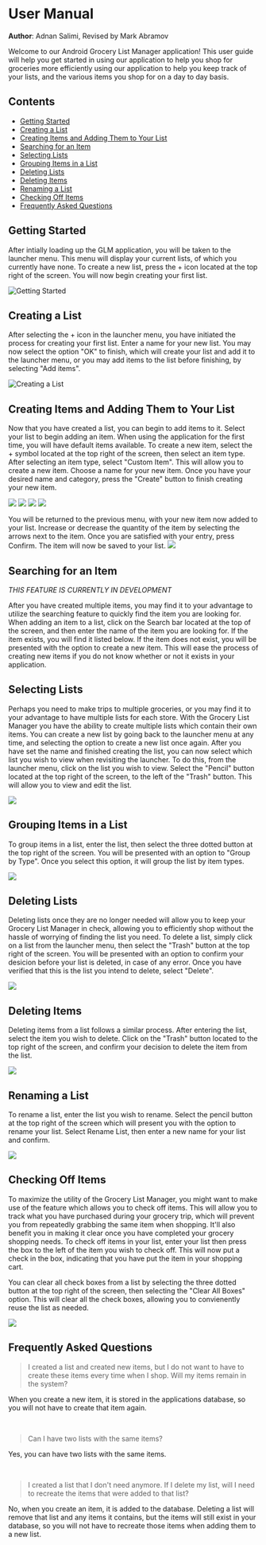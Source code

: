 # User Manual
**Author**: Adnan Salimi, Revised by Mark Abramov

Welcome to our Android Grocery List Manager application! This user guide will help you get started in using our application to help you shop for groceries more efficiently using our application to help you keep track of your lists, and the various items you shop for on a day to day basis.

## Contents
* [Getting Started](#getting-started)
* [Creating a List](#creating-a-list)
* [Creating Items and Adding Them to Your List](#creating-items-and-adding-them-to-your-list)
* [Searching for an Item](#searching-for-an-item)
* [Selecting Lists](#selecting-lists)
* [Grouping Items in a List](#grouping-items-in-a-list)
* [Deleting Lists](#deleting-lists)
* [Deleting Items](#deleting-items)
* [Renaming a List](#renaming-a-list)
* [Checking Off Items](#checking-off-items)
* [Frequently Asked Questions](#frequently-asked-questions)

## Getting Started
After intially loading up the GLM application, you will be taken to the launcher menu. This menu will display your current lists, of which you currently have none. To create a new list, press the + icon located at the top right of the screen. You will now begin creating your first list.

![Getting Started](https://github.com/qc-se-spring2019/370Spring19Team2/blob/master/GroupProject/Docs/Diagrams/UserManualPics/GLM%20PIC%201.png)

## Creating a List
After selecting the + icon in the launcher menu, you have initiated the process for creating your first list. Enter a name for your new list. You may now select the option "OK"  to finish, which will create your list and add it to the launcher menu, or you may add items to the list before finishing, by selecting "Add items".

![Creating a List](https://github.com/qc-se-spring2019/370Spring19Team2/blob/master/GroupProject/Docs/Diagrams/UserManualPics/NAMING_LIST.png)

## Creating Items and Adding Them to Your List
Now that you have created a list, you can begin to add items to it. Select your list to begin adding an item. When using the application for the first time, you will have default items available. To create a new item, select the + symbol located at the top right of the screen, then select an item type. After selecting an item type, select "Custom Item". This will allow you to create a new item. Choose a name for your new item. Once you have your desired name and category, press the "Create" button to finish creating your new item.

![](https://github.com/qc-se-spring2019/370Spring19Team2/blob/master/GroupProject/Docs/Diagrams/UserManualPics/CREATEITEM1.png)
![](https://github.com/qc-se-spring2019/370Spring19Team2/blob/master/GroupProject/Docs/Diagrams/UserManualPics/CREATEITEM2.png)
![](https://github.com/qc-se-spring2019/370Spring19Team2/blob/master/GroupProject/Docs/Diagrams/UserManualPics/CREATEITEM3.png)
![](https://github.com/qc-se-spring2019/370Spring19Team2/blob/master/GroupProject/Docs/Diagrams/UserManualPics/CREATEITEM4.png)

You will be returned to the previous menu, with your new item now added to your list. Increase or decrease the quantity of the item by selecting the arrows next to the item. Once you are satisfied with your entry, press Confirm. The item will now be saved to your list.
![](https://github.com/qc-se-spring2019/370Spring19Team2/blob/master/GroupProject/Docs/Diagrams/UserManualPics/QUANTITYITEM.png)

## Searching for an Item

*THIS FEATURE IS CURRENTLY IN DEVELOPMENT*

After you have created multiple items, you may find it to your advantage to utilize the searching feature to quickly find the item you are looking for. When adding an item to a list, click on the Search bar located at the top of the screen, and then enter the name of the item you are looking for. If the item exists, you will find it listed below. If the item does not exist, you will be presented with the option to create a new item. This will ease the process of creating new items if you do not know whether or not it exists in your application.

## Selecting Lists
Perhaps you need to make trips to multiple groceries, or you may find it to your advantage to have multiple lists for each store. With the Grocery List Manager you have the ability to create multiple lists which contain their own items. You can create a new list by going back to the launcher menu at any time, and selecting the option to create a new list once again. After you have set the name and finished creating the list, you can now select which list you wish to view when revisiting the launcher. To do this, from the launcher menu, click on the list you wish to view. Select the "Pencil" button located at the top right of the screen, to the left of the "Trash" button. This will allow you to view and edit the list.

![](https://github.com/qc-se-spring2019/370Spring19Team2/blob/master/GroupProject/Docs/Diagrams/UserManualPics/SELECTLISTS.png)

## Grouping Items in a List
To group items in a list, enter the list, then select the three dotted button at the top right of the screen. You will be presented with an option to "Group by Type". Once you select this option, it will group the list by item types.

![](https://github.com/qc-se-spring2019/370Spring19Team2/blob/master/GroupProject/Docs/Diagrams/UserManualPics/GROUPINGITEMS.png)

## Deleting Lists
Deleting lists once they are no longer needed will allow you to keep your Grocery List Manager in check, allowing you to efficiently shop without the hassle of worrying of finding the list you need. To delete a list, simply click on a list from the launcher menu, then select the "Trash" button at the top right of the screen. You will be presented with an option to confirm your desicion before your list is deleted, in case of any error. Once you have verified that this is the list you intend to delete, select "Delete".

![](https://github.com/qc-se-spring2019/370Spring19Team2/blob/master/GroupProject/Docs/Diagrams/UserManualPics/DELETINGLISTS.png)

## Deleting Items
Deleting items from a list follows a similar process. After entering the list, select the item you wish to delete. Click on the "Trash" button located to the top right of the screen, and confirm your decision to delete the item from the list.

![](https://github.com/qc-se-spring2019/370Spring19Team2/blob/master/GroupProject/Docs/Diagrams/UserManualPics/DELETINGITEMS.png)

## Renaming a List
To rename a list, enter the list you wish to rename. Select the pencil button at the top right of the screen which will present you with the option to rename your list. Select Rename List, then enter a new name for your list and confirm.

![](https://github.com/qc-se-spring2019/370Spring19Team2/blob/master/GroupProject/Docs/Diagrams/UserManualPics/RENAMINGLISTS.png)

## Checking Off Items
To maximize the utility of the Grocery List Manager, you might want to make use of the feature which allows you to check off items. This will allow you to track what you have purchased during your grocery trip, which will prevent you from repeatedly grabbing the same item when shopping. It'll also benefit you in making it clear once you have completed your grocery shopping needs. To check off items in your list, enter your list then press the box to the left of the item you wish to check off. This will now put a check in the box, indicating that you have put the item in your shopping cart.


You can clear all check boxes from a list by selecting the three dotted button at the top right of the screen, then selecting the "Clear All Boxes" option. This will clear all the check boxes, allowing you to convienently reuse the list as needed.

![](https://github.com/qc-se-spring2019/370Spring19Team2/blob/master/GroupProject/Docs/Diagrams/UserManualPics/CLEARCHECKS.png)

## Frequently Asked Questions
>I created a list and created new items, but I do not want to have to create these items every time when I shop. Will my items remain in the system?

When you create a new item, it is stored in the applications database, so you will not have to create that item again.

<br>

>Can I have two lists with the same items?

Yes, you can have two lists with the same items. 

<br>

>I created a list that I don't need anymore. If I delete my list, will I need to recreate the items that were added to that list?


No, when you create an item, it is added to the database. Deleting a list will remove that list and any items it contains, but the items will still exist in your database, so you will not have to recreate those items when adding them to a new list.
